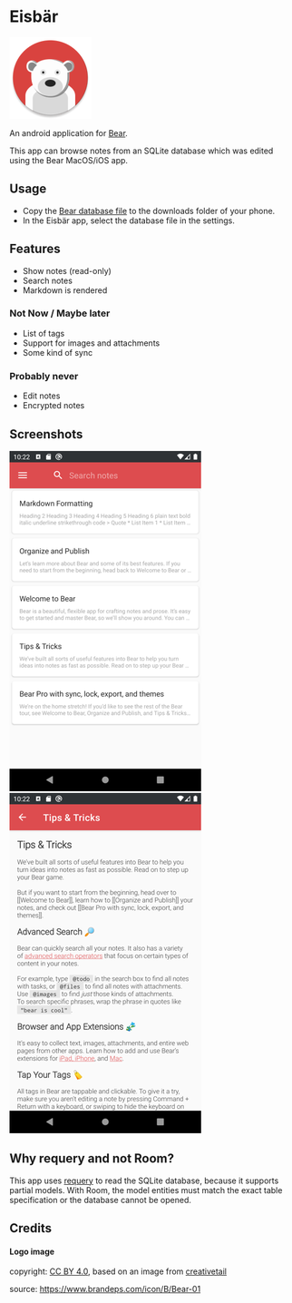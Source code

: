 # Eisbär

![Eisbär Logo](app/src/main/res/mipmap-xxhdpi/ic_launcher_round.png)

An android application for [Bear](https://bear.app).

This app can browse notes from an SQLite database which was edited using the Bear MacOS/iOS app.

## Usage

* Copy the [Bear database file](https://bear.app/faq/Where%20are%20Bear%27s%20notes%20located/) to the downloads folder of your phone.
* In the Eisbär app, select the database file in the settings.

## Features

* Show notes (read-only)
* Search notes
* Markdown is rendered

### Not Now / Maybe later

* List of tags
* Support for images and attachments  
* Some kind of sync

### Probably never

* Edit notes
* Encrypted notes

## Screenshots

![Note List](docs/screenshot_note_list.png) ![Note](docs/screenshot_note.png)

## Why requery and not Room?

This app uses [requery](https://github.com/requery/requery/) to read the SQLite database, because it supports partial models. With Room, the model entities must match the exact table specification or the database cannot be opened. 

## Credits

#### Logo image
copyright: [CC BY 4.0](https://creativecommons.org/licenses/by/4.0/), based on an image from [creativetail](https://www.creativetail.com)

source: https://www.brandeps.com/icon/B/Bear-01

